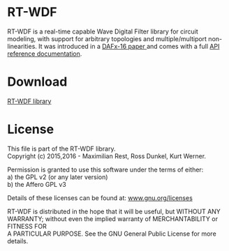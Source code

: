 # RT-WDF
RT-WDF is a real-time capable Wave Digital Filter library for circuit modeling, with support for arbitrary topologies and multiple/multiport non-linearities. It was introduced in a [ DAFx-16 paper ](Documentation/40-DAFx-16_paper_35-PN.pdf) and comes with a full [API reference documentation](https://rt-wdf.github.io/rt-wdf_lib/).

# Download
[RT-WDF library](https://github.com/RT-WDF/rt-wdf_lib)


# License

 This file is part of the RT-WDF library.  
 Copyright (c) 2015,2016 - Maximilian Rest, Ross Dunkel, Kurt Werner.  
  
  
 Permission is granted to use this software under the terms of either:  
 a) the GPL v2 (or any later version)  
 b) the Affero GPL v3  
  
  
 Details of these licenses can be found at: www.gnu.org/licenses  
  
  
 RT-WDF is distributed in the hope that it will be useful, but WITHOUT ANY  
 WARRANTY; without even the implied warranty of MERCHANTABILITY or FITNESS FOR  
 A PARTICULAR PURPOSE.  See the GNU General Public License for more details.  



